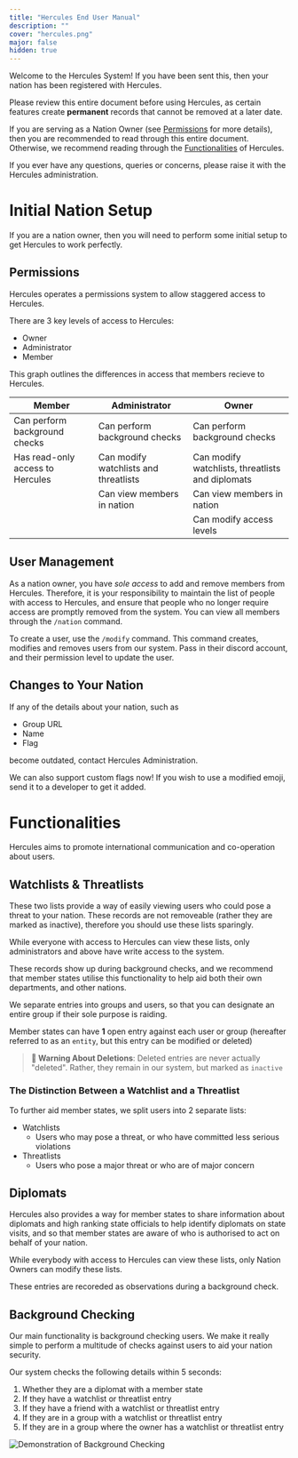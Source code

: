 ```yaml
---
title: "Hercules End User Manual"
description: ""
cover: "hercules.png"
major: false
hidden: true
---
```


Welcome to the Hercules System! If you have been sent this, then your nation has been registered with Hercules.

Please review this entire document before using Hercules, as certain features create **permanent** records that cannot be removed at a later date.

If you are serving as a Nation Owner (see [Permissions](#permissions) for more details), then you are recommended to read through this entire document. Otherwise, we recommend reading through the [Functionalities](#functionalities) of Hercules.

If you ever have any questions, queries or concerns, please raise it with the Hercules administration.

# Initial Nation Setup

If you are a nation owner, then you will need to perform some initial setup to get Hercules to work perfectly.

## Permissions

Hercules operates a permissions system to allow staggered access to Hercules.

There are 3 key levels of access to Hercules:

- Owner
- Administrator
- Member

This graph outlines the differences in access that members recieve to Hercules.

| Member                           | Administrator                         | Owner                                            |
|----------------------------------|---------------------------------------|--------------------------------------------------|
| Can perform background checks    | Can perform background checks         | Can perform background checks                    |
| Has read-only access to Hercules | Can modify watchlists and threatlists | Can modify watchlists, threatlists and diplomats |
|                                  | Can view members in nation            | Can view members in nation                       |
|                                  |                                       | Can modify access levels                         |

## User Management

As a nation owner, you have *sole access* to add and remove members from Hercules. Therefore, it is your responsibility to maintain the list of people with access to Hercules, and ensure that people who no longer require access are promptly removed from the system. You can view all members through the `/nation` command.

To create a user, use the `/modify` command. This command creates, modifies and removes users from our system. Pass in their discord account, and their permission level to update the user.

## Changes to Your Nation

If any of the details about your nation, such as

- Group URL
- Name
- Flag
  
become outdated, contact Hercules Administration.

We can also support custom flags now! If you wish to use a modified emoji, send it to a developer to get it added.

# Functionalities

Hercules aims to promote international communication and co-operation about users.

## Watchlists & Threatlists

These two lists provide a way of easily viewing users who could pose a threat to your nation. These records are not removeable (rather they are marked as inactive), therefore you should use these lists sparingly.

While everyone with access to Hercules can view these lists, only administrators and above have write access to the system.

These records show up during background checks, and we recommend that member states utilise this functionality to help aid both their own departments, and other nations.

We separate entries into groups and users, so that you can designate an entire group if their sole purpose is raiding.

Member states can have **1** open entry against each user or group (hereafter referred to as an `entity`, but this entry can be modified or deleted)

> **🚮 Warning About Deletions**: Deleted entries are never actually "deleted". Rather, they remain in our system, but marked as `inactive`

### The Distinction Between a Watchlist and a Threatlist

To further aid member states, we split users into 2 separate lists:

- Watchlists
  - Users who may pose a threat, or who have committed less serious violations
- Threatlists
  - Users who pose a major threat or who are of major concern

## Diplomats

Hercules also provides a way for member states to share information about diplomats and high ranking state officials to help identify diplomats on state visits, and so that member states are aware of who is authorised to act on behalf of your nation.

While everybody with access to Hercules can view these lists, only Nation Owners can modify these lists.

These entries are recoreded as observations during a background check.

## Background Checking

Our main functionality is background checking users. We make it really simple to perform a multitude of checks against users to aid your nation security.

Our system checks the following details within 5 seconds:

1. Whether they are a diplomat with a member state
2. If they have a watchlist or threatlist entry
3. If they have a friend with a watchlist or threatlist entry
4. If they are in a group with a watchlist or threatlist entry
5. If they are in a group where the owner has a watchlist or threatlist entry

![Demonstration of Background Checking](/img/bg-check.gif)